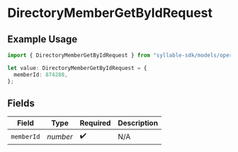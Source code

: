 # DirectoryMemberGetByIdRequest

## Example Usage

```typescript
import { DirectoryMemberGetByIdRequest } from "syllable-sdk/models/operations";

let value: DirectoryMemberGetByIdRequest = {
  memberId: 874288,
};
```

## Fields

| Field              | Type               | Required           | Description        |
| ------------------ | ------------------ | ------------------ | ------------------ |
| `memberId`         | *number*           | :heavy_check_mark: | N/A                |